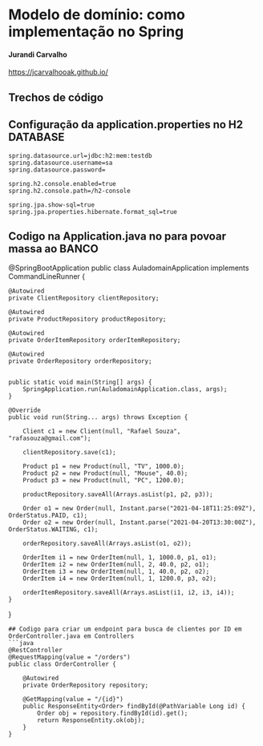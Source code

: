 # Modelo de domínio: como implementação no Spring

#### Jurandi Carvalho

https://jcarvalhooak.github.io/

## Trechos de código


## Configuração da application.properties no H2 DATABASE
```
spring.datasource.url=jdbc:h2:mem:testdb
spring.datasource.username=sa
spring.datasource.password=

spring.h2.console.enabled=true
spring.h2.console.path=/h2-console

spring.jpa.show-sql=true
spring.jpa.properties.hibernate.format_sql=true
```

## Codigo na Application.java no para povoar massa ao BANCO
@SpringBootApplication
public class AuladomainApplication implements CommandLineRunner {
	
	@Autowired
	private ClientRepository clientRepository;
	
	@Autowired
	private ProductRepository productRepository;
	
	@Autowired
	private OrderItemRepository orderItemRepository;
	
	@Autowired
	private OrderRepository orderRepository;
	

	public static void main(String[] args) {
		SpringApplication.run(AuladomainApplication.class, args);
	}

	@Override
	public void run(String... args) throws Exception {
		
		Client c1 = new Client(null, "Rafael Souza", "rafasouza@gmail.com");

		clientRepository.save(c1);

		Product p1 = new Product(null, "TV", 1000.0);
		Product p2 = new Product(null, "Mouse", 40.0);
		Product p3 = new Product(null, "PC", 1200.0);

		productRepository.saveAll(Arrays.asList(p1, p2, p3));

		Order o1 = new Order(null, Instant.parse("2021-04-18T11:25:09Z"), OrderStatus.PAID, c1);
		Order o2 = new Order(null, Instant.parse("2021-04-20T13:30:00Z"), OrderStatus.WAITING, c1);

		orderRepository.saveAll(Arrays.asList(o1, o2));

		OrderItem i1 = new OrderItem(null, 1, 1000.0, p1, o1);
		OrderItem i2 = new OrderItem(null, 2, 40.0, p2, o1);
		OrderItem i3 = new OrderItem(null, 1, 40.0, p2, o2);
		OrderItem i4 = new OrderItem(null, 1, 1200.0, p3, o2);

		orderItemRepository.saveAll(Arrays.asList(i1, i2, i3, i4));
	}
}
```
## Codigo para criar um endpoint para busca de clientes por ID em OrderController.java em Controllers
```java
@RestController
@RequestMapping(value = "/orders")
public class OrderController {

	@Autowired
	private OrderRepository repository;

	@GetMapping(value = "/{id}")
	public ResponseEntity<Order> findById(@PathVariable Long id) {
		Order obj = repository.findById(id).get();
		return ResponseEntity.ok(obj);
	}
}
```

